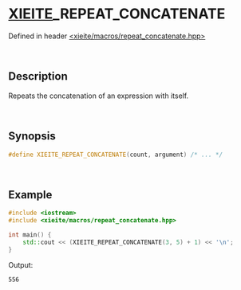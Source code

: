 # [XIEITE](../../macros.md)\_REPEAT\_CONCATENATE
Defined in header [<xieite/macros/repeat_concatenate.hpp>](../../../include/xieite/macros/repeat_concatenate.hpp)

&nbsp;

## Description
Repeats the concatenation of an expression with itself.

&nbsp;

## Synopsis
```cpp
#define XIEITE_REPEAT_CONCATENATE(count, argument) /* ... */
```

&nbsp;

## Example
```cpp
#include <iostream>
#include <xieite/macros/repeat_concatenate.hpp>

int main() {
    std::cout << (XIEITE_REPEAT_CONCATENATE(3, 5) + 1) << '\n';
}
```
Output:
```
556
```
